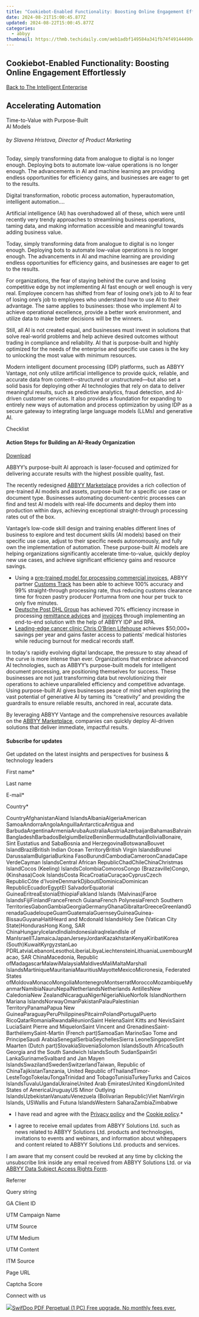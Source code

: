 ```yaml
---
title: "Cookiebot-Enabled Functionality: Boosting Online Engagement Effortlessly"
date: 2024-08-21T15:00:45.877Z
updated: 2024-08-22T15:00:45.877Z
categories:
  - abbyy
thumbnail: https://thmb.techidaily.com/aeb1adbf149584a341fb74f49144490d740789721f41a9cf0edd89a122f69cd4.jpg
---
```


## Cookiebot-Enabled Functionality: Boosting Online Engagement Effortlessly

[Back to The Intelligent Enterprise](https://tools.techidaily.com/abbyy/products/)

## Accelerating Automation  
Time-to-Value with Purpose-Built  
AI Models

###### by Slavena Hristova, Director of Product Marketing

Today, simply transforming data from analogue to digital is no longer enough. Deploying bots to automate low-value operations is no longer enough. The advancements in AI and machine learning are providing endless opportunities for efficiency gains, and businesses are eager to get to the results. 

Digital transformation, robotic process automation, hyperautomation, intelligent automation….

Artificial intelligence (AI) has overshadowed all of these, which were until recently very trendy approaches to streamlining business operations, taming data, and making information accessible and meaningful towards adding business value. 

Today, simply transforming data from analogue to digital is no longer enough. Deploying bots to automate low-value operations is no longer enough. The advancements in AI and machine learning are providing endless opportunities for efficiency gains, and businesses are eager to get to the results. 

For organizations, the fear of staying behind the curve and losing competitive edge by not implementing AI fast enough or well enough is very real. Employee concern has shifted from fear of losing one’s job to AI to fear of losing one’s job to employees who understand how to use AI to their advantage. The same applies to businesses: those who implement AI to achieve operational excellence, provide a better work environment, and utilize data to make better decisions will be the winners. 

Still, all AI is not created equal, and businesses must invest in solutions that solve real-world problems and help achieve desired outcomes without trading in compliance and reliability. AI that is purpose-built and highly optimized for the needs of the enterprise and specific use cases is the key to unlocking the most value with minimum resources.

Modern intelligent document processing (IDP) platforms, such as ABBYY Vantage, not only utilize artificial intelligence to provide quick, reliable, and accurate data from content—structured or unstructured—but also set a solid basis for deploying other AI technologies that rely on data to deliver meaningful results, such as predictive analytics, fraud detection, and AI-driven customer services. It also provides a foundation for expanding to entirely new ways of automation and process optimization by using IDP as a secure gateway to integrating large language models (LLMs) and generative AI. 

Checklist

#### Action Steps for Building an AI-Ready Organization

[Download](https://www.abbyy.com/-/jssmedia/project/abbyy/abbyy/insights/resource-center/pdfs/checklist-intelligent-automation-is-your-organization-ai-ready-en.pdf)

ABBYY’s purpose-built AI approach is laser-focused and optimized for delivering accurate results with the highest possible quality, fast. 

The recently redesigned [ABBYY Marketplace](https://tools.techidaily.com/abbyy/products/) provides a rich collection of pre-trained AI models and assets, purpose-built for a specific use case or document type. Businesses automating document-centric processes can find and test AI models with real-life documents and deploy them into production within days, achieving exceptional straight-through processing rates out of the box.

Vantage’s low-code skill design and training enables different lines of business to explore and test document skills (AI models) based on their specific use case, adjust to their specific needs autonomously, and fully own the implementation of automation. These purpose-built AI models are helping organizations significantly accelerate time-to-value, quickly deploy new use cases, and achieve significant efficiency gains and resource savings. 

* Using a [pre-trained model for processing commercial invoices](https://tools.techidaily.com/abbyy/products/), ABBYY partner [Customs Track](https://tools.techidaily.com/abbyy/products/) has been able to achieve 100% accuracy and 99% straight-through processing rate, thus reducing customs clearance time for frozen pastry producer Portumna from one hour per truck to only five minutes.
* [Deutsche Post DHL Group](https://tools.techidaily.com/abbyy/products/) has achieved 70% efficiency increase in processing [remittance advices](https://tools.techidaily.com/abbyy/products/) and [invoices](https://tools.techidaily.com/abbyy/products/) through implementing an end-to-end solution with the help of ABBYY IDP and RPA.
* [Leading-edge cancer clinic Chris O’Brien Lifehouse](https://tools.techidaily.com/abbyy/products/) achieves $50,000+ savings per year and gains faster access to patients’ medical histories while reducing burnout for medical records staff.

In today's rapidly evolving digital landscape, the pressure to stay ahead of the curve is more intense than ever. Organizations that embrace advanced AI technologies, such as ABBYY’s purpose-built models for intelligent document processing, are positioning themselves for success. These businesses are not just transforming data but revolutionizing their operations to achieve unparalleled efficiency and competitive advantage. Using purpose-built AI gives businesses peace of mind when exploring the vast potential of generative AI by taming its “creativity” and providing the guardrails to ensure reliable results, anchored in real, accurate data.

By leveraging ABBYY Vantage and the comprehensive resources available on the [ABBYY Marketplace](https://tools.techidaily.com/abbyy/products/), companies can quickly deploy AI-driven solutions that deliver immediate, impactful results. 

#### Subscribe for updates

Get updated on the latest insights and perspectives for business & technology leaders

First name\*

Last name

E-mail\*

Сountry\*

СountryAfghanistanAland IslandsAlbaniaAlgeriaAmerican SamoaAndorraAngolaAnguillaAntarcticaAntigua and BarbudaArgentinaArmeniaArubaAustraliaAustriaAzerbaijanBahamasBahrainBangladeshBarbadosBelgiumBelizeBeninBermudaBhutanBoliviaBonaire, Sint Eustatius and SabaBosnia and HerzegovinaBotswanaBouvet IslandBrazilBritish Indian Ocean TerritoryBritish Virgin IslandsBrunei DarussalamBulgariaBurkina FasoBurundiCambodiaCameroonCanadaCape VerdeCayman IslandsCentral African RepublicChadChileChinaChristmas IslandCocos (Keeling) IslandsColombiaComorosCongo (Brazzaville)Congo, (Kinshasa)Cook IslandsCosta RicaCroatiaCuraçaoCyprusCzech RepublicCôte d'IvoireDenmarkDjiboutiDominicaDominican RepublicEcuadorEgyptEl SalvadorEquatorial GuineaEritreaEstoniaEthiopiaFalkland Islands (Malvinas)Faroe IslandsFijiFinlandFranceFrench GuianaFrench PolynesiaFrench Southern TerritoriesGabonGambiaGeorgiaGermanyGhanaGibraltarGreeceGreenlandGrenadaGuadeloupeGuamGuatemalaGuernseyGuineaGuinea-BissauGuyanaHaitiHeard and Mcdonald IslandsHoly See (Vatican City State)HondurasHong Kong, SAR ChinaHungaryIcelandIndiaIndonesiaIraqIrelandIsle of ManIsraelITJamaicaJapanJerseyJordanKazakhstanKenyaKiribatiKorea (South)KuwaitKyrgyzstanLao PDRLatviaLebanonLesothoLiberiaLibyaLiechtensteinLithuaniaLuxembourgMacao, SAR ChinaMacedonia, Republic ofMadagascarMalawiMalaysiaMaldivesMaliMaltaMarshall IslandsMartiniqueMauritaniaMauritiusMayotteMexicoMicronesia, Federated States ofMoldovaMonacoMongoliaMontenegroMontserratMoroccoMozambiqueMyanmarNamibiaNauruNepalNetherlandsNetherlands AntillesNew CaledoniaNew ZealandNicaraguaNigerNigeriaNiueNorfolk IslandNorthern Mariana IslandsNorwayOmanPakistanPalauPalestinian TerritoryPanamaPapua New GuineaParaguayPeruPhilippinesPitcairnPolandPortugalPuerto RicoQatarRomaniaRwandaRéunionSaint HelenaSaint Kitts and NevisSaint LuciaSaint Pierre and MiquelonSaint Vincent and GrenadinesSaint-BarthélemySaint-Martin (French part)SamoaSan MarinoSao Tome and PrincipeSaudi ArabiaSenegalSerbiaSeychellesSierra LeoneSingaporeSint Maarten (Dutch part)SlovakiaSloveniaSolomon IslandsSouth AfricaSouth Georgia and the South Sandwich IslandsSouth SudanSpainSri LankaSurinameSvalbard and Jan Mayen IslandsSwazilandSwedenSwitzerlandTaiwan, Republic of ChinaTajikistanTanzania, United Republic ofThailandTimor-LesteTogoTokelauTongaTrinidad and TobagoTunisiaTurkeyTurks and Caicos IslandsTuvaluUgandaUkraineUnited Arab EmiratesUnited KingdomUnited States of AmericaUruguayUS Minor Outlying IslandsUzbekistanVanuatuVenezuela (Bolivarian Republic)Viet NamVirgin Islands, USWallis and Futuna IslandsWestern SaharaZambiaZimbabwe

* I have read and agree with the [Privacy policy](https://tools.techidaily.com/abbyy/products/) and the [Cookie policy](https://tools.techidaily.com/abbyy/products/).\*

* I agree to receive email updates from ABBYY Solutions Ltd. such as news related to ABBYY Solutions Ltd. products and technologies, invitations to events and webinars, and information about whitepapers and content related to ABBYY Solutions Ltd. products and services.  
    
I am aware that my consent could be revoked at any time by clicking the unsubscribe link inside any email received from ABBYY Solutions Ltd. or via [ABBYY Data Subject Access Rights Form](https://tools.techidaily.com/abbyy/products/).

Referrer

Query string

GA Client ID

UTM Campaign Name

UTM Source

UTM Medium

UTM Content

ITM Source

Page URL

Captcha Score

Connect with us

<ins class="adsbygoogle"
     style="display:block"
     data-ad-format="autorelaxed"
     data-ad-client="ca-pub-7571918770474297"
     data-ad-slot="1223367746"></ins>



<ins class="adsbygoogle"
     style="display:block"
     data-ad-client="ca-pub-7571918770474297"
     data-ad-slot="8358498916"
     data-ad-format="auto"
     data-full-width-responsive="true"></ins>

<!-- affiliate ads begin -->
<a href="https://purchase.swifdoo.com/order/checkout.php?PRODS=40002162&QTY=1&AFFILIATE=108875&CART=1"><img src="https://secure.avangate.com/images/merchant/8b932759a5a04ddb34bf79e3f9072e4b/products/1_Product%20box%20white-1024x1024.png" border="0">SwifDoo PDF Perpetual (1 PC) Free upgrade. No monthly fees ever. 
</a>
<!-- affiliate ads end -->